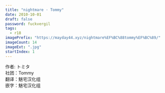 ```yaml
---
title: "nightmare · Tommy"
date: 2010-10-01
draft: false
password: fuckvergil
tags: 
  - r18
imagePrefix: "https://mayday44.xyz/nightmare%EF%BC%88tommy%EF%BC%89/"  
imageCount: 14
imageExt: ".jpg" 
startIndex: 1
---
```

作者: トミタ  
社团：Tommy  
翻译：魅宅汉化组  
嵌字：魅宅汉化组  